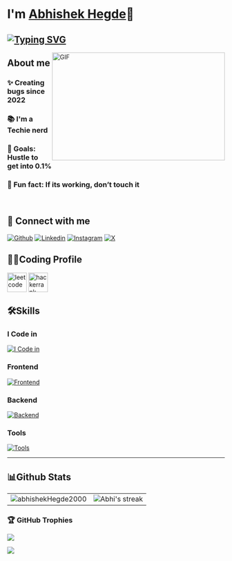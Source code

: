 # I'm [Abhishek Hegde](https://github.com/abhishekHegde2000)👋

## [![Typing SVG](https://readme-typing-svg.demolab.com?font=Fira+Code&pause=1000&width=435&lines=I'm+a+Full+Stack+Web+Developer;I'm+a+Techie+Nerd)](https://git.io/typing-svg)



<img align="right" height="250" width="400" alt="GIF" src="https://firebasestorage.googleapis.com/v0/b/storage-2a9f1.appspot.com/o/github-readme-img%2Fgiphy.gif?alt=media&token=e92f9416-8187-4ffa-a38c-47842be32451"/>

## About me
### ✨ Creating bugs since  2022
### 📚 I'm a Techie nerd
### 🎯 Goals: Hustle to get into 0.1%
### 🎲 Fun fact: If its working, don’t touch it

<br>

## 🚀 Connect with me
[![Github](https://skillicons.dev/icons?i=github)](https://github.com/abhishekHegde2000)
[![Linkedin](https://skillicons.dev/icons?i=linkedin)](https://www.linkedin.com/in/abhishek-hegde-4b1513281/)
[![Instagram](https://skillicons.dev/icons?i=instagram)](https://www.instagram.com/_abhishekhegde_)
[![X](https://skillicons.dev/icons?i=twitter)](https://twitter.com/abhishekHegde28)



## 👨‍💻Coding Profile


<a href="https://www.leetcode.com/abhiHegde28" target="blank"><img align="center" src="https://firebasestorage.googleapis.com/v0/b/storage-2a9f1.appspot.com/o/github-readme-img%2F6.svg?alt=media&token=2e74ad55-57f2-40aa-adff-c46ea7a8b4c5" alt="leetcode" height="45" width="45" /></a>
<a href="https://www.hackerrank.com/ahegde2021" target="blank"><img align="center" src="https://firebasestorage.googleapis.com/v0/b/storage-2a9f1.appspot.com/o/github-readme-img%2F1.svg?alt=media&token=9c2b3538-0e15-4486-bcfc-9fed8f6a5d1f" alt="hackerrank" height="45" width="45" /></a>

## 🛠️Skills
### I Code in

[![I Code in](https://skillicons.dev/icons?i=js,typescript,python,java)](https://github.com/abhishekHegde2000)


### Frontend
[![Frontend](https://skillicons.dev/icons?i=html,css,bootstrap,tailwind,js,ts,react,redux)](https://github.com/abhishekHegde2000)

### Backend
[![Backend](https://skillicons.dev/icons?i=nodejs,express,mongo,mysql,firebase,aws,gcp)](https://github.com/abhishekHegde2000)

### Tools
[![Tools](https://skillicons.dev/icons?i=git,github,linux,docker,vscode,idea)](https://github.com/abhishekHegde2000)

<hr>

## 📊Github Stats

<table>
  <tr>
    <td><img align="center" src="https://github-readme-stats.vercel.app/api?username=abhishekHegde2000&show_icons=true&locale=en&theme=radical" alt="abhishekHegde2000" /></td>
    <td><img align= "center" alt="Abhi's streak" src="https://github-readme-streak-stats.herokuapp.com/?user=abhishekHegde2000&theme=radical"/></td>
  </tr>
</table>


<!-- 
<div align="center">
  <h2>🐍 My Contributions 🐍</h2>
  <br>
  <img alt="snake eating my contributions" src="https://raw.githubusercontent.com/abhishekHegde2000/abhishekHegde2000/output/github-contribution-grid-snake.svg" />
  
  <br/><br/><br/>
</div>
-->

### 🏆 GitHub Trophies

![](https://github-profile-trophy.vercel.app/?username=abhishekHegde2000&theme=radical&no-frame=false&no-bg=false&margin-w=4)

![](https://i.imgur.com/waxVImv.png)

<!-- 

<h2 align="center">
<img src="https://firebasestorage.googleapis.com/v0/b/storage-2a9f1.appspot.com/o/github-readme-img%2Fparty-parrot.gif?alt=media&token=27a30ea7-24f3-46db-97bd-69351d5411ea" width="31" height="31"/>
<img src="https://firebasestorage.googleapis.com/v0/b/storage-2a9f1.appspot.com/o/github-readme-img%2Fparty-parrot.gif?alt=media&token=27a30ea7-24f3-46db-97bd-69351d5411ea" width="31" height="31"/>
<img src="https://firebasestorage.googleapis.com/v0/b/storage-2a9f1.appspot.com/o/github-readme-img%2Fparty-parrot.gif?alt=media&token=27a30ea7-24f3-46db-97bd-69351d5411ea" width="31" height="31"/>
<img src="https://komarev.com/ghpvc/?username=abhishekHegde2000&&style=round-square" align="center" />
<img src="https://firebasestorage.googleapis.com/v0/b/storage-2a9f1.appspot.com/o/github-readme-img%2Fparty-parrot-2.gif?alt=media&token=4d7be19e-492c-4f18-9ea2-3773989b2721" width="31" height="31"/>
<img src="https://firebasestorage.googleapis.com/v0/b/storage-2a9f1.appspot.com/o/github-readme-img%2Fparty-parrot-2.gif?alt=media&token=4d7be19e-492c-4f18-9ea2-3773989b2721" width="31" height="31"/>
<img src="https://firebasestorage.googleapis.com/v0/b/storage-2a9f1.appspot.com/o/github-readme-img%2Fparty-parrot-2.gif?alt=media&token=4d7be19e-492c-4f18-9ea2-3773989b2721" width="31" height="31"/>
</h2>


## 🏆 GitHub Trophies
![](https://github-profile-trophy.vercel.app/?username=abhishekHegde2000&theme=dracula&no-frame=false&no-bg=false&margin-w=4) 

[![@Abhi's Holopin board](https://holopin.me/abhishekHegde2000)](https://holopin.io/@keshavop)

-->

